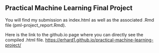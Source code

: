 ## Practical Machine Learning Final Project

You will find my submission as index.html as well as the associated .Rmd file (pml-project_report.Rmd).

Here is the link to the github.io page where you can directly see the compiled .html file.
https://erhard1.github.io/practical-machine-learning-project/
